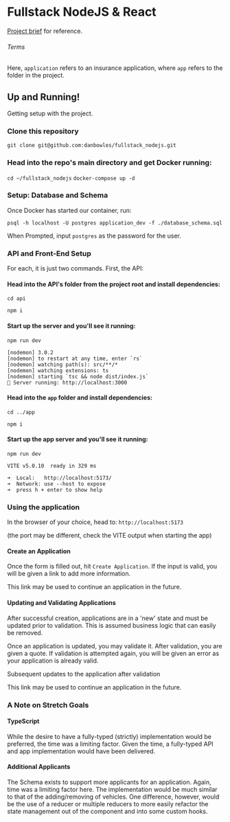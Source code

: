 # Fullstack NodeJS & React
[Project brief](project_brief.md) for reference.

###### Terms
Here, `application` refers to an insurance application, where `app` refers to the folder in the project.

## Up and Running!
Getting setup with the project.

### Clone this repository
`git clone git@github.com:danbowles/fullstack_nodejs.git`

### Head into the repo's main directory and get Docker running:
`cd ~/fullstack_nodejs`
`docker-compose up -d`

### Setup: Database and Schema
Once Docker has started our container, run:

`psql -h localhost -U postgres application_dev -f ./database_schema.sql`

When Prompted, input `postgres` as the password for the user.

### API and Front-End Setup
For each, it is just two commands.  First, the API:

#### Head into the API's folder from the project root and install dependencies:
`cd api`

`npm i`

#### Start up the server and you'll see it running:
`npm run dev`

```
[nodemon] 3.0.2
[nodemon] to restart at any time, enter `rs`
[nodemon] watching path(s): src/**/*
[nodemon] watching extensions: ts
[nodemon] starting `tsc && node dist/index.js`
🚀 Server running: http://localhost:3000
```

#### Head into the `app` folder and install dependencies:
`cd ../app`

`npm i`

#### Start up the app server and you'll see it running:
`npm run dev`

```
VITE v5.0.10  ready in 329 ms

➜  Local:   http://localhost:5173/
➜  Network: use --host to expose
➜  press h + enter to show help
```
### Using the application
In the browser of your choice, head to:
`http://localhost:5173` 

(the port may be different, check the VITE output when starting the app)

#### Create an Application
Once the form is filled out, hit `Create Application`.  If the input is valid, you will be given a link to add more information.

This link may be used to continue an application in the future.

#### Updating and Validating Applications
After successful creation, applications are in a 'new' state and must be updated prior to validation.  This is assumed business logic that can easily be removed.

Once an application is updated, you may validate it.  After validation, you are given a quote.  If validation is attempted again, you will be given an error as your application is already valid.

Subsequent updates to the application after validation

This link may be used to continue an application in the future.
### A Note on Stretch Goals
#### TypeScript
While the desire to have a fully-typed (strictly) implementation would be preferred, the time was a limiting factor.  Given the time, a fully-typed API and app implementation would have been delivered.
#### Additional Applicants
The Schema exists to support more applicants for an application.  Again, time was a limiting factor here.  The implementation would be much similar to that of the adding/removing of vehicles.  One difference, however, would be the use of a reducer or multiple reducers to more easily refactor the state management out of the component and into some custom hooks. 
